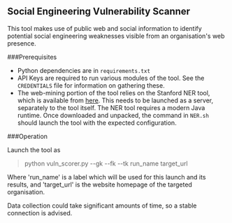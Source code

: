 ## Social Engineering Vulnerability Scanner

This tool makes use of public web and social information to identify potential social engineering weaknesses visible from an organisation's web presence. 

###Prerequisites

+ Python dependencies are in `requirements.txt`
+ API Keys are required to run various modules of the tool. See the `CREDENTIALS` file for information on gathering these.
+ The web-mining portion of the tool relies on the Stanford NER tool, which is available from [here](http://nlp.stanford.edu/software/CRF-NER.shtml). This needs to be launched as a server, separately to the tool itself. The NER tool requires a modern Java runtime. Once downloaded and unpacked, the command in `NER.sh` should launch the tool with the expected configuration.


###Operation

Launch the tool as
> python vuln_scorer.py --gk <googlekeyfile> --fk <facebookkeyfile> --tk <twitterkeyfile> run_name target_url

Where 'run_name' is a label which will be used for this launch and its results, and 'target_url' is the website homepage of the targeted organisation. 

Data collection could take significant amounts of time, so a stable connection is advised.

